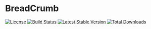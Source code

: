 # BreadCrumb

[![License](https://poser.pugx.org/ggteam/breadcrumbbundle/license.svg)](https://packagist.org/packages/ggteam/breadcrumbbundle)
[![Build Status](https://travis-ci.org/GGTeam/BreadcrumbBundle.svg?branch=master)](https://travis-ci.org/GGTeam/BreadcrumbBundle) [![Latest Stable Version](https://poser.pugx.org/ggteam/breadcrumbbundle/v/stable.svg)](https://packagist.org/packages/ggteam/breadcrumbbundle) [![Total Downloads](https://poser.pugx.org/ggteam/breadcrumbbundle/downloads.svg)](https://packagist.org/packages/ggteam/breadcrumbbundle)
